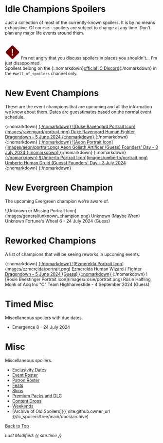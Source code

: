 # Idle Champions Spoilers

Just a collection of most of the currently-known spoilers. It is by no means exhaustive. Of course - spoilers are subject to change at any time. Don't plan any major life events around them.

<br/><span class="spoilerWarningRow">
<span class="spoilerWarningIcon">![Warning Icon](images/general/warning.png)</span>
<span class="spoilerWarning">I'm not angry that you discuss spoilers in places you shouldn't... I'm just disappointed.<br/>Spoilers belong on the {::nomarkdown}<a href="https://discord.gg/idlechampions" target="_blank">official IC Discord</a>{:/nomarkdown} in the `#well_of_spoilers` channel only.</span>
</span>

# New Event Champions

These are the event champions that are upcoming and all the information we know about them. Dates are guesstimates based on the normal event schedule.

<span class="indexChampionTableColumn">
{::nomarkdown}
<a href="ravengard.html">
{:/nomarkdown}
    <span class="indexChampionTableRow">
        <span class="indexChampionTableIcon">
            ![Duke Ravengard Portrait Icon](images/ravengard/portrait.png)
        </span>
        <span class="indexChampionTableInfo">
            <span class="indexChampionTableChampion">
                Duke Ravengard
            </span>
            <span class="indexChampionTableEvent">
                <span class="indexChampionTableNoLink">Human Fighter</span>
            </span>
            <span class="indexChampionTableEvent">
                <span class="indexChampionTableNoLink">Dragondown - 5 June 2024</span>
            </span>
        </span>
    </span>
{::nomarkdown}
</a>
{:/nomarkdown}
{::nomarkdown}
<a href="aeon.html">
{:/nomarkdown}
    <span class="indexChampionTableRow">
        <span class="indexChampionTableIcon">
            ![Aeon Portrait Icon](images/aeon/portrait.png)
        </span>
        <span class="indexChampionTableInfo">
            <span class="indexChampionTableChampion">
                Aeon
            </span>
            <span class="indexChampionTableEvent">
                <span class="indexChampionTableNoLink">Goliath Artificer (Guess)</span>
            </span>
            <span class="indexChampionTableEvent">
                <span class="indexChampionTableNoLink">Founders' Day - 3 July 2024</span>
            </span>
        </span>
    </span>
{::nomarkdown}
</a>
{:/nomarkdown}
{::nomarkdown}
<a href="umberto.html">
{:/nomarkdown}
    <span class="indexChampionTableRow">
        <span class="indexChampionTableIcon">
            ![Umberto Portrait Icon](images/umberto/portrait.png)
        </span>
        <span class="indexChampionTableInfo">
            <span class="indexChampionTableChampion">
                Umberto
            </span>
            <span class="indexChampionTableEvent">
                <span class="indexChampionTableNoLink">Human Druid (Guess)</span>
            </span>
            <span class="indexChampionTableEvent">
                <span class="indexChampionTableNoLink">Founders' Day - 3 July 2024</span>
            </span>
        </span>
    </span>
{::nomarkdown}
</a>
{:/nomarkdown}
</span>

# New Evergreen Champion

The upcoming Evergreen champion we're aware of.

<span class="indexChampionTableColumn">
    <span class="indexChampionTableRowNoHover">
        <span class="indexChampionTableIcon">
            ![Unknown or Missing Portrait Icon](images/general/unknown_champion.png)
        </span>
        <span class="indexChampionTableInfo">
            <span class="indexChampionTableChampion">
                Unknown (Maybe Wren)
            </span>
            <span class="indexChampionTableEvent">
                <span class="indexChampionTableNoLink">Unknown</span>
            </span>
            <span class="indexChampionTableEvent">
                <span class="indexChampionTableNoLink">Fortune's Wheel 6 - 24 July 2024 (Guess)</span>
            </span>
        </span>
    </span>
</span>

# Reworked Champions

A list of champions that will be seeing reworks in upcoming events.

<span class="indexChampionTableColumn">
{::nomarkdown}
<a href="ezmerelda.html">
{:/nomarkdown}
    <span class="indexChampionTableRow">
        <span class="indexChampionTableIcon">
            ![Ezmerelda Portrait Icon](images/ezmerelda/portrait.png)
        </span>
        <span class="indexChampionTableInfo">
            <span class="indexChampionTableChampion">
                Ezmerelda
            </span>
            <span class="indexChampionTableEvent">
                <span class="indexChampionTableNoLink">Human Wizard / Fighter</span>
            </span>
            <span class="indexChampionTableEvent">
                <span class="indexChampionTableNoLink">Dragondown - 5 June 2024 (Guess)</span>
            </span>
        </span>
    </span>
{::nomarkdown}
</a>
{:/nomarkdown}
    <span class="indexChampionTableRowNoHover">
        <span class="indexChampionTableIcon">
            ![Rosie Beestinger Portrait Icon](images/rosie/portrait.png)
        </span>
        <span class="indexChampionTableInfo">
            <span class="indexChampionTableChampion">
                Rosie
            </span>
            <span class="indexChampionTableEvent">
                <span class="indexChampionTableNoLink">Halfling Monk of Acq Inc "C" Team</span>
            </span>
            <span class="indexChampionTableEvent">
                <span class="indexChampionTableNoLink">Highharvestide - 4 September 2024 (Guess)</span>
            </span>
        </span>
    </span>
</span>

# Timed Misc

Miscellaneous spoilers with due dates.

* Emergence 8 - 24 July 2024

# Misc

Miscellaneous spoilers.

* [Exclusivity Dates](exclusivitydates.md)
* [Event Roster](event_roster.md)
* [Patron Roster](patron_roster.md)
* [Feats](feats.md)
* [Skins](skins.md)
* [Premium Packs and DLC](premium.md)
* [Content Drops](contentdrops.md)
* [Weekends](weekends.md)
* [Archive of Old Spoilers]({{ site.github.owner_url }}/ic_spoilers/tree/main/docs/archive)

[Back to Top](#top)

*Last Modified: {{ site.time }}*